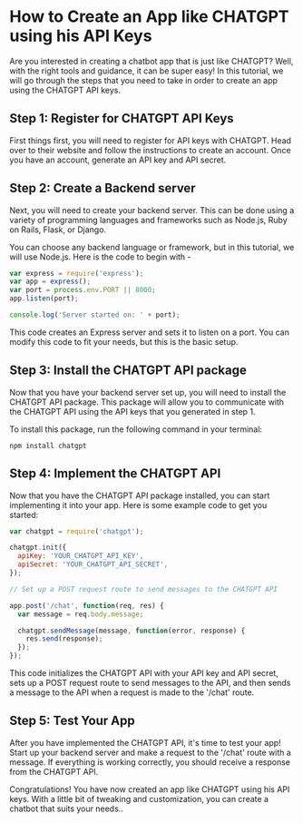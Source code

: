 # How to Create an App like CHATGPT using his API Keys

Are you interested in creating a chatbot app that is just like CHATGPT? Well, with the right tools and guidance, it can be super easy! In this tutorial, we will go through the steps that you need to take in order to create an app using the CHATGPT API keys.

## Step 1: Register for CHATGPT API Keys
First things first, you will need to register for API keys with CHATGPT. Head over to their website and follow the instructions to create an account. Once you have an account, generate an API key and API secret.

## Step 2: Create a Backend server
Next, you will need to create your backend server. This can be done using a variety of programming languages and frameworks such as Node.js, Ruby on Rails, Flask, or Django.

You can choose any backend language or framework, but in this tutorial, we will use Node.js. Here is the code to begin with -

```javascript
var express = require('express'); 
var app = express(); 
var port = process.env.PORT || 8000; 
app.listen(port);

console.log('Server started on: ' + port); 
```

This code creates an Express server and sets it to listen on a port. You can modify this code to fit your needs, but this is the basic setup.

## Step 3: Install the CHATGPT API package

Now that you have your backend server set up, you will need to install the CHATGPT API package. This package will allow you to communicate with the CHATGPT API using the API keys that you generated in step 1.

To install this package, run the following command in your terminal:

```
npm install chatgpt
```

## Step 4: Implement the CHATGPT API

Now that you have the CHATGPT API package installed, you can start implementing it into your app. Here is some example code to get you started:

```javascript
var chatgpt = require('chatgpt');

chatgpt.init({
  apiKey: 'YOUR_CHATGPT_API_KEY',
  apiSecret: 'YOUR_CHATGPT_API_SECRET',
});

// Set up a POST request route to send messages to the CHATGPT API

app.post('/chat', function(req, res) {
  var message = req.body.message;

  chatgpt.sendMessage(message, function(error, response) {
    res.send(response);
  });
});
```

This code initializes the CHATGPT API with your API key and API secret, sets up a POST request route to send messages to the API, and then sends a message to the API when a request is made to the '/chat' route.

## Step 5: Test Your App

After you have implemented the CHATGPT API, it's time to test your app! Start up your backend server and make a request to the '/chat' route with a message. If everything is working correctly, you should receive a response from the CHATGPT API.

Congratulations! You have now created an app like CHATGPT using his API keys. With a little bit of tweaking and customization, you can create a chatbot that suits your needs..
